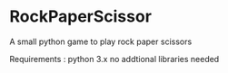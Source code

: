 # RockPaperScissor
A small python game to play rock paper scissors

Requirements : python 3.x
no addtional libraries needed
